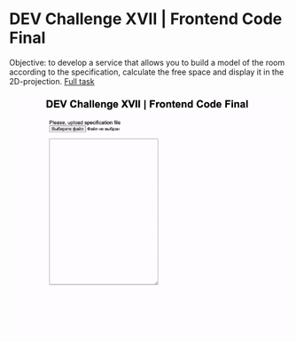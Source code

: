 # DEV Challenge XVII | Frontend Code Final
Objective: to develop a service that allows you to build a model of the room according to the specification, calculate the free space and display it in the 2D-projection. [Full task](task.pdf)


![Simulation Demo](./simulation-demo.gif)